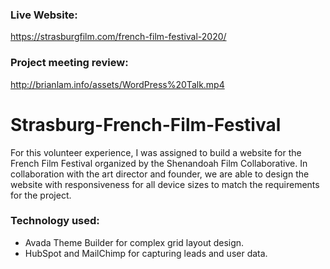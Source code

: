 ### Live Website:
https://strasburgfilm.com/french-film-festival-2020/

### Project meeting review:
http://brianlam.info/assets/WordPress%20Talk.mp4

# Strasburg-French-Film-Festival
For this volunteer experience, I was assigned to build a website for the French Film Festival organized by the Shenandoah Film Collaborative.
In collaboration with the art director and founder, we are able to design the website with responsiveness for all device sizes to match the requirements for the project.


### Technology used:
- Avada Theme Builder for complex grid layout design.
- HubSpot and MailChimp for capturing leads and user data.

